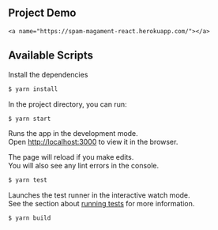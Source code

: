 
## Project Demo
```
<a name="https://spam-magament-react.herokuapp.com/"></a>
```

## Available Scripts

Install the dependencies

```sh
$ yarn install
```

In the project directory, you can run:

```sh
$ yarn start
```

Runs the app in the development mode.\
Open [http://localhost:3000](http://localhost:3000) to view it in the browser.

The page will reload if you make edits.\
You will also see any lint errors in the console.

```sh
$ yarn test
```

Launches the test runner in the interactive watch mode.\
See the section about [running tests](https://facebook.github.io/create-react-app/docs/running-tests) for more information.

```sh
$ yarn build
```

